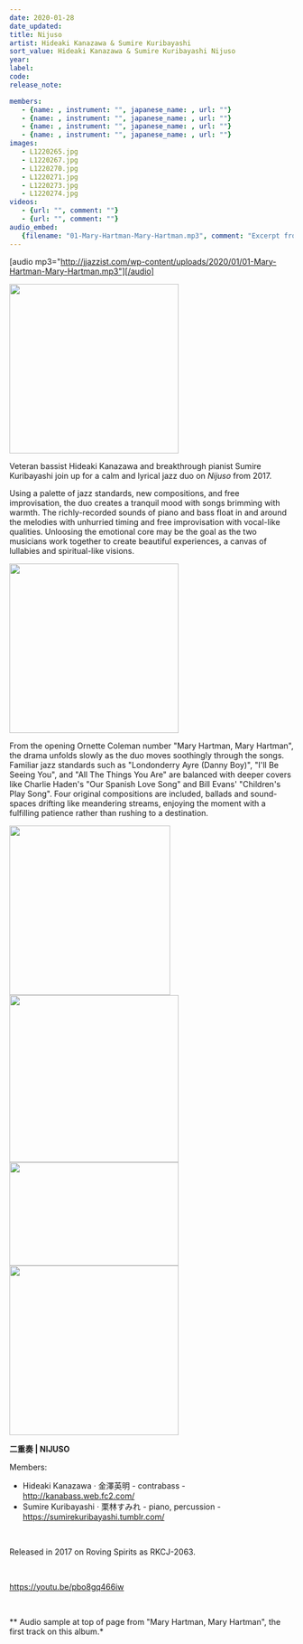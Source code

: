 ```yaml
---
date: 2020-01-28
date_updated: 
title: Nijuso
artist: Hideaki Kanazawa & Sumire Kuribayashi
sort_value: Hideaki Kanazawa & Sumire Kuribayashi Nijuso
year: 
label: 
code: 
release_note: 

members:
   - {name: , instrument: "", japanese_name: , url: ""}
   - {name: , instrument: "", japanese_name: , url: ""}
   - {name: , instrument: "", japanese_name: , url: ""}
   - {name: , instrument: "", japanese_name: , url: ""}
images: 
   - L1220265.jpg
   - L1220267.jpg
   - L1220270.jpg
   - L1220271.jpg
   - L1220273.jpg
   - L1220274.jpg
videos: 
   - {url: "", comment: ""}
   - {url: "", comment: ""}
audio_embed:
   {filename: "01-Mary-Hartman-Mary-Hartman.mp3", comment: "Excerpt from \"Mary Hartman, Mary Hartman\", the first track on this album:"}
---
```

[audio mp3="http://jjazzist.com/wp-content/uploads/2020/01/01-Mary-Hartman-Mary-Hartman.mp3"][/audio]

<a href="http://jjazzist.com/wp-content/uploads/2020/01/L1220265.jpg"><img class="size-medium wp-image-4917 alignright" src="http://jjazzist.com/wp-content/uploads/2020/01/L1220265-300x300.jpg" alt="" width="300" height="300" /></a>

Veteran bassist Hideaki Kanazawa and breakthrough pianist Sumire Kuribayashi join up for a calm and lyrical jazz duo on *Nijuso* from 2017.

Using a palette of jazz standards, new compositions, and free improvisation, the duo creates a tranquil mood with songs brimming with warmth. The richly-recorded sounds of piano and bass float in and around the melodies with unhurried timing and free improvisation with vocal-like qualities. Unloosing the emotional core may be the goal as the two musicians work together to create beautiful experiences, a canvas of lullabies and spiritual-like visions.

<a href="http://jjazzist.com/wp-content/uploads/2020/01/L1220267.jpg"><img class="size-medium wp-image-4918 alignright" src="http://jjazzist.com/wp-content/uploads/2020/01/L1220267-300x300.jpg" alt="" width="300" height="300" /></a>

From the opening Ornette Coleman number "Mary Hartman, Mary Hartman", the drama unfolds slowly as the duo moves soothingly through the songs. Familiar jazz standards such as "Londonderry Ayre (Danny Boy)", "I'll Be Seeing You", and "All The Things You Are" are balanced with deeper covers like Charlie Haden's "Our Spanish Love Song" and Bill Evans' "Children's Play Song". Four original compositions are included, ballads and sound-spaces drifting like meandering streams, enjoying the moment with a fulfilling patience rather than rushing to a destination.

<a href="http://jjazzist.com/wp-content/uploads/2020/01/L1220270.jpg"><img class="alignnone size-medium wp-image-4919" src="http://jjazzist.com/wp-content/uploads/2020/01/L1220270-300x163.jpg" alt="" width="285" height="300" /></a> <a href="http://jjazzist.com/wp-content/uploads/2020/01/L1220271.jpg"><img class="alignnone size-medium wp-image-4920" src="http://jjazzist.com/wp-content/uploads/2020/01/L1220271-300x296.jpg" alt="" width="300" height="296" /></a> <a href="http://jjazzist.com/wp-content/uploads/2020/01/L1220273.jpg"><img class="alignnone size-medium wp-image-4921" src="http://jjazzist.com/wp-content/uploads/2020/01/L1220273-300x183.jpg" alt="" width="300" height="183" /></a> <a href="http://jjazzist.com/wp-content/uploads/2020/01/L1220274.jpg"><img class="alignnone size-medium wp-image-4922" src="http://jjazzist.com/wp-content/uploads/2020/01/L1220274-300x300.jpg" alt="" width="300" height="300" /></a>

<strong>二重奏 | NIJUSO</strong>

Members:
<ul>
 	<li>Hideaki Kanazawa · 金澤英明 - contrabass - <a href="http://kanabass.web.fc2.com/">http://kanabass.web.fc2.com/</a></li>
 	<li>Sumire Kuribayashi · 栗林すみれ - piano, percussion - <a href="https://sumirekuribayashi.tumblr.com/">https://sumirekuribayashi.tumblr.com/</a></li>
</ul>
&nbsp;

Released in 2017 on Roving Spirits as RKCJ-2063.

&nbsp;

https://youtu.be/pbo8gq466iw

&nbsp;

** Audio sample at top of page from "Mary Hartman, Mary Hartman", the first track on this album.*
